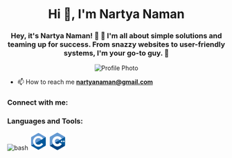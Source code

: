 <h1 align="center">Hi 👋, I'm Nartya Naman</h1>
<h3 align="center">Hey, it's Nartya Naman! 🚀 🌟 I'm all about simple solutions and teaming up for success. From snazzy websites to user-friendly systems, I'm your go-to guy. 👨</h3>

<div align="center">
  <img src="https://drive.google.com/file/d/1IPj49--Y6Hk7SG5ayQVnI11YCIRq6uz9/view?usp=drive_link" alt="Profile Photo" width="150">
</div>

- 📫 How to reach me **nartyanaman@gmail.com**

<h3 align="left">Connect with me:</h3>
<p align="left"></p>

<h3 align="left">Languages and Tools:</h3>
<p align="left">
  <img src="https://www.vectorlogo.zone/logos/gnu_bash/gnu_bash-icon.svg" alt="bash" width="40" height="40">
  <img src="https://raw.githubusercontent.com/devicons/devicon/master/icons/c/c-original.svg" alt="c" width="40" height="40">
  <img src="https://raw.githubusercontent.com/devicons/devicon/master/icons/cplusplus/cplusplus-original.svg" alt="cplusplus" width="40" height="40">
  <!-- Add more tool icons here -->
</p>
